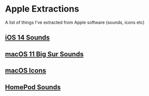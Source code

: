 # Apple Extractions
A list of things I've extracted from Apple software (sounds, icons etc)

## [iOS 14 Sounds](https://ios-sounds.itsnoahevans.co.uk)
## [macOS 11 Big Sur Sounds](https://bigsur-sounds.itsnoahevans.co.uk)
## [macOS Icons](https://mac-icons.itsnoahevans.co.uk)
## [HomePod Sounds](https://homepod-sounds.itsnoahevans.co.uk)
